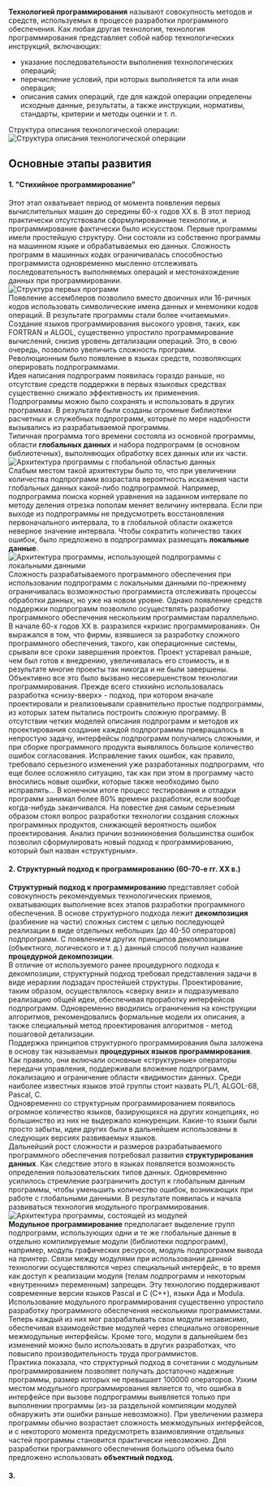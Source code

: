 **Технологией программирования** называют совокупность методов и средств, используемых в процессе разработки программного обеспечения. Как любая другая технология, технология программирования представляет собой набор технологических инструкций, включающих:
- указание последовательности выполнения технологических операций;
- перечисление условий, при которых выполняется та или иная операция;
- описания самих операций, где для каждой операции определены исходные данные, результаты, а также инструкции, нормативы, стандарты, критерии и методы оценки и т. п.
  
Структура описания технологической операции:  
![Структура описания технологической операции](../Pictures/01_01.%20Структура%20описания%20технологической%20операции.png)  
## Основные этапы развития
#### 1. "Стихийное программирование"
Этот этап охватывает период от момента появления первых вычислительных машин до середины 60-х годов XX в. В этот период практически отсутствовали сформулированные технологии, и программирование фактически было искусством. Первые программы имели простейшую структуру. Они состояли из собственно программы на машинном языке и обрабатываемых ею данных. Сложность программ в машинных кодах ограничивалась способностью программиста одновременно мысленно отслеживать последовательность выполняемых операций и местонахождение данных при программировании.  
![Структура первых программ](../Pictures/01_02.%20Структура%20первых%20программ.png)  
Появление ассемблеров позволило вместо двоичных или 16-ричных кодов использовать символические имена данных и мнемоники кодов операций. В результате программы стали более «читаемыми».  
Создание языков программирования высокого уровня, таких, как FORTRAN и ALGOL, существенно упростило программирование вычислений, снизив уровень детализации операций. Это, в свою очередь, позволило увеличить сложность программ.  
Революционным было появление в языках средств, позволяющих оперировать подпрограммами.  
Идея написания подпрограмм появилась гораздо раньше, но отсутствие средств поддержки
в первых языковых средствах существенно снижало эффективность их применения.  
Подпрограммы можно было сохранять и использовать в других программах. В результате были созданы огромные библиотеки расчетных и служебных подпрограмм, которые по мере надобности вызывались из разрабатываемой программы.  
Типичная программа того времени состояла из основной программы, области **глобальных
данных** и набора подпрограмм (в основном библиотечных), выполняющих обработку всех данных или их части.  
![Архитектура программы с глобальной областью данных](../Pictures/01_03.%20Архитектура%20программы%20с%20глобальной%20областью%20данных.png)  
Слабым местом такой архитектуры было то, что при увеличении количества подпрограмм
возрастала вероятность искажения части глобальных данных какой-либо подпрограммой. Например, подпрограмма поиска корней уравнения на заданном интервале по методу деления отрезка пополам меняет величину интервала. Если при выходе из подпрограммы не предусмотреть восстановления первоначального интервала, то в глобальной области окажется неверное значение интервала. Чтобы сократить количество таких ошибок, было предложено в подпрограммах размещать **локальные данные**.  
![Архитектура программы, использующей подпрограммы с локальными данными](../Pictures/01_04.%20Архитектура%20программы,%20использующей%20подпрограммы%20с%20локальными%20данными.png)  
Сложность разрабатываемого программного обеспечения при использовании подпрограмм с локальными данными по-прежнему ограничивалась возможностью программиста отслеживать процессы обработки данных, но уже на новом уровне. Однако появление средств поддержки подпрограмм позволило осуществлять разработку программного обеспечения нескольким программистам параллельно.  
В начале 60-х годов XX в. разразился «кризис программирования». Он выражался в том, что фирмы, взявшиеся за разработку сложного программного обеспечения, такого, как операционные системы, срывали все сроки завершения проектов. Проект устаревал раньше, чем был готов к внедрению, увеличивалась его стоимость, и в результате многие проекты так никогда и не были завершены.  
Объективно все это было вызвано несовершенством технологии программирования. Прежде всего стихийно использовалась разработка «снизу-вверх» - подход, при котором вначале проектировали и реализовывали сравнительно простые подпрограммы, из которых затем пытались построить сложную программу. В отсутствии четких моделей описания подпрограмм и методов их проектирования создание каждой подпрограммы превращалось в непростую задачу, интерфейсы подпрограмм получались сложными, и при сборке программного продукта выявлялось большое количество ошибок согласования. Исправление таких ошибок, как правило, требовало серьезного изменения уже разработанных подпрограмм, что еще более осложняло ситуацию, так как при этом в программу часто вносились новые ошибки, которые также необходимо было исправлять... В конечном итоге процесс тестирования и отладки программ занимал более 80% времени разработки, если вообще когда-нибудь заканчивался. На повестке дня самым серьезным образом стоял вопрос разработки технологии создания сложных программных продуктов, снижающей вероятность ошибок проектирования. Анализ причин возникновения большинства ошибок позволил сформулировать новый подход к программированию, который был назван «структурным».
#### 2. Структурный подход к программированию (60-70-е гг. XX в.)
**Структурный подход к программированию** представляет собой совокупность рекомендуемых технологических приемов, охватывающих выполнение всех этапов разработки программного обеспечения. В основе структурного подхода лежит **декомпозиция** (разбиение на части) сложных систем с целью последующей реализации в виде отдельных небольших (до 40-50 операторов) подпрограмм. С появлением других принципов декомпозиции (объектного, логического и т. д.) данный способ получил название **процедурной декомпозиции**.  
В отличие от используемого ранее процедурного подхода к декомпозиции, структурный подход требовал представления задачи в виде иерархии подзадач простейшей структуры. Проектирование, таким образом, осуществлялось «сверху вниз» и подразумевало реализацию общей идеи, обеспечивая проработку интерфейсов подпрограмм. Одновременно вводились ограничения на конструкции алгоритмов, рекомендовались формальные модели их описания, а также специальный метод проектирования алгоритмов - метод пошаговой детализации.  
Поддержка принципов структурного программирования была заложена в основу так называемых **процедурных языков программирования**. Как правило, они включали основные «структурные» операторы передачи управления, поддерживали вложение подпрограмм, локализацию и ограничение области «видимости» данных. Среди наиболее известных языков этой группы стоит назвать PL/1, ALGOL-68, Pascal, С.  
Одновременно со структурным программированием появилось огромное количество языков, базирующихся на других концепциях, но большинство из них не выдержало конкуренции. Какие-то языки были просто забыты, идеи других были в дальнейшем использованы в следующих версиях развиваемых языков.  
Дальнейший рост сложности и размеров разрабатываемого программного обеспечения потребовал развития **структурирования данных**. Как следствие этого в языках появляется возможность определения пользовательских типов данных. Одновременно усилилось стремление разграничить доступ к глобальным данным программы, чтобы уменьшить количество ошибок, возникающих при работе с глобальными данными. В результате появилась и начала развиваться технология модульного программирования.  
![Архитектура программы, состоящей из модулей](../Pictures/01_05.%20Архитектура%20программы,%20состоящей%20из%20модулей.png)  
**Модульное программирование** предполагает выделение групп подпрограмм, использующих одни и те же глобальные данные в отдельно компилируемые модули (библиотеки подпрограмм), например, модуль графических ресурсов, модуль подпрограмм вывода на принтер. Связи между модулями при использовании данной технологии осуществляются через специальный интерфейс, в то время как доступ к реализации модуля (телам подпрограмм и некоторым «внутренним» переменным) запрещен. Эту технологию поддерживают современные версии языков Pascal и С (C++), языки Ада и Modula.  
Использование модульного программирования существенно упростило разработку программного обеспечения несколькими программистами. Теперь каждый из них мог разрабатывать свои модули независимо, обеспечивая взаимодействие модулей через специально оговоренные межмодульные интерфейсы. Кроме того, модули в дальнейшем без изменений можно было использовать в других разработках, что повысило производительность труда программистов.  
Практика показала, что структурный подход в сочетании с модульным программированием
позволяет получать достаточно надежные программы, размер которых не превышает 100000 операторов. Узким местом модульного программирования является то, что ошибка в интерфейсе при вызове подпрограммы выявляется только при выполнении программы (из-за раздельной компиляции модулей обнаружить эти ошибки раньше невозможно). При увеличении размера программы обычно возрастает сложность межмодульных интерфейсов, и с некоторого момента предусмотреть взаимовлияние отдельных частей программы становится практически невозможно. Для разработки программного обеспечения большого объема было предложено использовать **объектный подход**.
#### 3. 

